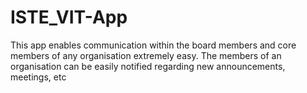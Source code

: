 # ISTE_VIT-App

This app enables communication within the board members and core members of any organisation extremely easy. The members of an organisation can be easily notified 
regarding new announcements, meetings, etc

